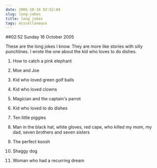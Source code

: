 ```yaml
---
date: 2005-10-16 02:52:04
slug: long-jokes
title: long jokes
tags: miscellaneous
---
```


##02:52 Sunday 16 October 2005

These are the long jokes I know.  They are more like stories with
silly punchlines.  I wrote the one about the kid who loves to do
dishes.







  1. How to catch a pink elephant


  2. Moe and Joe


  3. Kid who loved green golf balls


  4. Kid who loved clowns


  5. Magician and the captain's parrot


  6. Kid who loved to do dishes


  7. Ten little piggies


  8. Man in the black hat, white gloves, red cape, who killed my mom, my dad, seven brothers and seven sisters


  9. The perfect koosh


  10. Shaggy dog


  11. Woman who had a recurring dream





